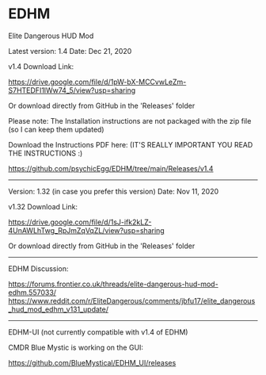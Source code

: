 # EDHM
Elite Dangerous HUD Mod

Latest version: 1.4
Date: Dec 21, 2020

v1.4 Download Link:

https://drive.google.com/file/d/1pW-bX-MCCvwLeZm-S7HTEDFI1lWw74_5/view?usp=sharing

Or download directly from GitHub in the 'Releases' folder

Please note: The Installation instructions are not packaged with the zip file (so I can keep them updated)

Download the Instructions PDF here: (IT'S REALLY IMPORTANT YOU READ THE INSTRUCTIONS :)

https://github.com/psychicEgg/EDHM/tree/main/Releases/v1.4


-------------------------------------------------------------------------
Version: 1.32 (in case you prefer this version)
Date: Nov 11, 2020

v1.32 Download Link:

https://drive.google.com/file/d/1sJ-ifk2kLZ-4UnAWLhTwg_RpJmZqVqZL/view?usp=sharing

Or download directly from GitHub in the 'Releases' folder

-------------------------------------------------------------------------
EDHM Discussion:

https://forums.frontier.co.uk/threads/elite-dangerous-hud-mod-edhm.557033/
https://www.reddit.com/r/EliteDangerous/comments/jbfu17/elite_dangerous_hud_mod_edhm_v131_update/


-------------------------------------------------------------------------
EDHM-UI (not currently compatible with v1.4 of EDHM)

CMDR Blue Mystic is working on the GUI:

https://github.com/BlueMystical/EDHM_UI/releases
